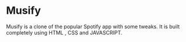 # Musify
Musify is a clone of the popular Spotify app with some tweaks. It is built completely using HTML , CSS and JAVASCRIPT.
